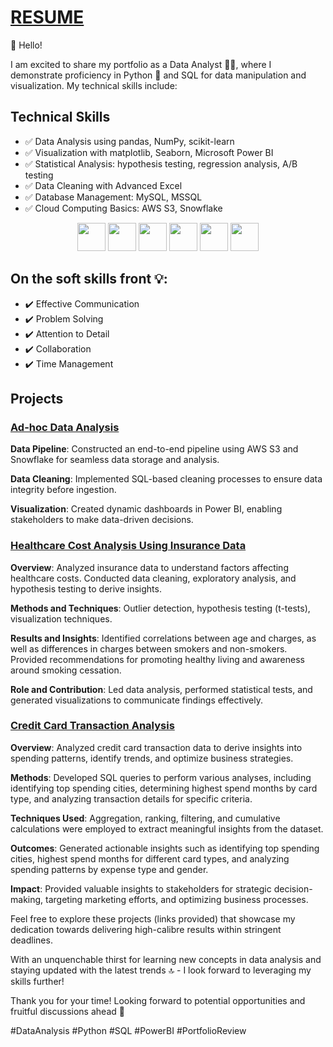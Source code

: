  # [RESUME](https://github.com/SachinSS96/Portfolio/blob/main/resume_sachin_sharma.pdf)
👋 Hello! 

I am excited to share my portfolio as a Data Analyst 👨‍💼, where I demonstrate proficiency in Python 🐍 and SQL for data manipulation and visualization. My technical skills include:
## Technical Skills
- ✅ Data Analysis using pandas, NumPy, scikit-learn
- ✅ Visualization with matplotlib, Seaborn, Microsoft Power BI 
- ✅ Statistical Analysis: hypothesis testing, regression analysis, A/B testing
- ✅ Data Cleaning with Advanced Excel 
- ✅ Database Management: MySQL, MSSQL
- ✅ Cloud Computing Basics: AWS S3, Snowflake

 <div align="center">
  <code><a href="https://www.python.org/" target="_blank"><img height="45" src="https://www.vectorlogo.zone/logos/python/python-ar21.svg"></a></code>
  <code><a href="https://jupyter.org/" target="_blank"><img height="45" src="https://www.vectorlogo.zone/logos/jupyter/jupyter-ar21.svg"></a></code>
  <code><a href="https://numpy.org/" target="_blank"><img height="45" src="https://www.vectorlogo.zone/logos/numpy/numpy-ar21.svg"></a></code>
  <code><a href="https://pandas.pydata.org/" target="_blank"><img height="45" src="https://upload.wikimedia.org/wikipedia/commons/e/ed/Pandas_logo.svg"></a></code>
  <code><a href="https://matplotlib.org/" target="_blank"><img height="45" src="https://upload.wikimedia.org/wikipedia/commons/8/84/Matplotlib_icon.svg"></a></code>
  <code><a href="https://powerbi.microsoft.com/" target="_blank"><img height="45" src="https://www.vectorlogo.zone/logos/microsoft_powerbi/microsoft_powerbi-ar21.svg"></a></code>
</div>

## On the soft skills front 💡:
- ✔️ Effective Communication 
- ✔️ Problem Solving 
- ✔️ Attention to Detail 
- ✔️ Collaboration 
- ✔️ Time Management 

<h2 align="left">Projects</h2>

###  [Ad-hoc Data Analysis](https://app.powerbi.com/view?r=eyJrIjoiODc5YTg5Y2YtNzA3NC00ODIzLTkwNTQtZjM1ZmNkZDliNjlhIiwidCI6ImJjNDhjNTk4LTFmMzEtNDA2Yy1hZmJmLTBiYzAwYmJhZTQ2NSJ9)

**Data Pipeline**: Constructed an end-to-end pipeline using AWS S3 and Snowflake for seamless data storage and analysis.

**Data Cleaning**: Implemented SQL-based cleaning processes to ensure data integrity before ingestion.

**Visualization**: Created dynamic dashboards in Power BI, enabling stakeholders to make data-driven decisions.



### [Healthcare Cost Analysis Using Insurance Data](https://nbviewer.org/github/SachinSS96/Portfolio/blob/main/Python/Insurance/Insurance_EDA_Hypothesis_Testing.ipynb)

**Overview**: Analyzed insurance data to understand factors affecting healthcare costs. Conducted data cleaning, exploratory analysis, and hypothesis testing to derive insights.

**Methods and Techniques**: Outlier detection, hypothesis testing (t-tests), visualization techniques.

**Results and Insights**: Identified correlations between age and charges, as well as differences in charges between smokers and non-smokers. Provided recommendations for promoting healthy living and awareness around smoking cessation.

**Role and Contribution**: Led data analysis, performed statistical tests, and generated visualizations to communicate findings effectively.
 

### [Credit Card Transaction Analysis ](https://github.com/SachinSS96/Portfolio/blob/main/SQL/credit_card_transcations/credit_card_transcations.sql)

**Overview**: Analyzed credit card transaction data to derive insights into spending patterns, identify trends, and optimize business strategies.

**Methods**: Developed SQL queries to perform various analyses, including identifying top spending cities, determining highest spend months by card type, and analyzing transaction details for specific criteria.

**Techniques Used**: Aggregation, ranking, filtering, and cumulative calculations were employed to extract meaningful insights from the dataset.

**Outcomes**: Generated actionable insights such as identifying top spending cities, highest spend months for different card types, and analyzing spending patterns by expense type and gender.

**Impact**: Provided valuable insights to stakeholders for strategic decision-making, targeting marketing efforts, and optimizing business processes.




Feel free to explore these projects (links provided) that showcase my dedication towards delivering high-calibre results within stringent deadlines.

With an unquenchable thirst for learning new concepts in data analysis and staying updated with the latest trends 🔝 - I look forward to leveraging my skills further!

Thank you for your time! Looking forward to potential opportunities and fruitful discussions ahead 🤝

#DataAnalysis #Python #SQL #PowerBI #PortfolioReview
